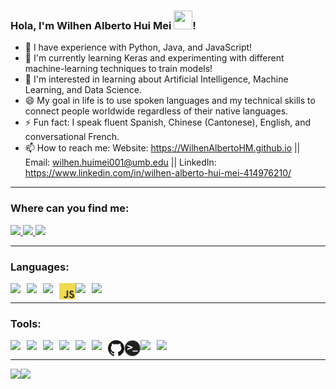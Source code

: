 ### Hola, I'm Wilhen Alberto Hui Mei <img src="https://raw.githubusercontent.com/MartinHeinz/MartinHeinz/master/wave.gif" width="30px" height="30px">!

- 🌱 I have experience with Python, Java, and JavaScript!
- 📘 I'm currently learning Keras and experimenting with different machine-learning techniques to train models!
- 💬 I'm interested in learning about Artificial Intelligence, Machine Learning, and Data Science.
- 😄 My goal in life is to use spoken languages and my technical skills to connect people worldwide regardless of their native languages.
- ⚡ Fun fact: I speak fluent Spanish, Chinese (Cantonese), English, and conversational French.
- 📫 How to reach me: Website: https://WilhenAlbertoHM.github.io || Email: wilhen.huimei001@umb.edu || LinkedIn: https://www.linkedin.com/in/wilhen-alberto-hui-mei-414976210/

---

### Where can you find me:
<a href="https://www.linkedin.com/in/wilhen-alberto-hui-mei-414976210/">
  <img src="https://img.shields.io/badge/LinkedIn-0077B5?style=for-the-badge&logo=linkedin&logoColor=white">
</a>
<a href="https://www.instagram.com/albertohuimei/">
  <img src="https://img.shields.io/badge/Instagram-E4405F?style=for-the-badge&logo=instagram&logoColor=white">
<a href="https://umb.joinhandshake.com/stu/users/29325176">
  <img src="https://user-images.githubusercontent.com/92064680/176735876-683c2b71-45e4-465a-a1de-456a80f9c2f1.png" width="30px">
</a>
<br />

---

### Languages:
<img align="left" width="26px" src="https://user-images.githubusercontent.com/66649571/135290149-f20fa278-c408-44de-8b7f-72878c55ed28.png">
<img align="left" width="26px" src="https://user-images.githubusercontent.com/66649571/135292161-95b3b1c4-c836-47b8-b345-f0e28c0de662.png">
<img align="left" width="26px" src="https://user-images.githubusercontent.com/92064680/176925749-3c2a55a3-408e-4b8e-bd03-c53c08e0b445.png">
<img align="left" width="26px" src="https://raw.githubusercontent.com/github/explore/80688e429a7d4ef2fca1e82350fe8e3517d3494d/topics/javascript/javascript.png">
<img align="left" width="26px" src="https://user-images.githubusercontent.com/66649571/135294003-d70bc671-c660-4cc8-83e5-af7f2f8364d1.png">
<img align="left" width="26px" src="https://user-images.githubusercontent.com/66649571/135294137-87e4c162-9493-466a-ab2d-217887c048ce.png">
<br />
  
---

### Tools:

<img align="left" width="26px" src="https://user-images.githubusercontent.com/25181517/192108372-f71d70ac-7ae6-4c0d-8395-51d8870c2ef0.png">
<img align="left" width="26px" src="https://user-images.githubusercontent.com/25181517/183914128-3fc88b4a-4ac1-40e6-9443-9a30182379b7.png">
<img align="left" width="26px" src="https://user-images.githubusercontent.com/66649571/135293714-7749618f-b435-4702-920d-1309e839eba8.png">
<img align="left" width="26px" src="https://user-images.githubusercontent.com/92064680/176923637-421ad351-ef2d-47eb-8ad2-58448a45adeb.png">
<img align="left" width="26px" src="https://user-images.githubusercontent.com/92064680/176924018-c9459638-02cd-483d-9fdd-16cd4d1e6152.png">
<img align="left" width="26px" src="https://user-images.githubusercontent.com/92064680/176924531-b53256cc-ab29-4536-9f57-aea9d7efb95a.png">
<img align="left" width="26px" src="https://raw.githubusercontent.com/github/explore/78df643247d429f6cc873026c0622819ad797942/topics/github/github.png">
<img align="left" width="26px" src="https://raw.githubusercontent.com/github/explore/80688e429a7d4ef2fca1e82350fe8e3517d3494d/topics/terminal/terminal.png">
<img align="left" width="26px" src="https://user-images.githubusercontent.com/66649571/135295741-6c363b5e-163d-4654-9070-93b82b7d6ec4.png">
<img align="left" width="26px" src="https://user-images.githubusercontent.com/92064680/176925133-b581366e-4af7-4391-a0ac-18f4eda795e3.png">
<br/>

---
  
<img align="left" src="https://github-readme-stats.vercel.app/api?username=WilhenAlbertoHM&show_icons=true&theme=tokyonight"> 
<img height="200rem" src="https://github-readme-stats.vercel.app/api/top-langs/?username=WilhenAlbertoHM&theme=tokyonight">
